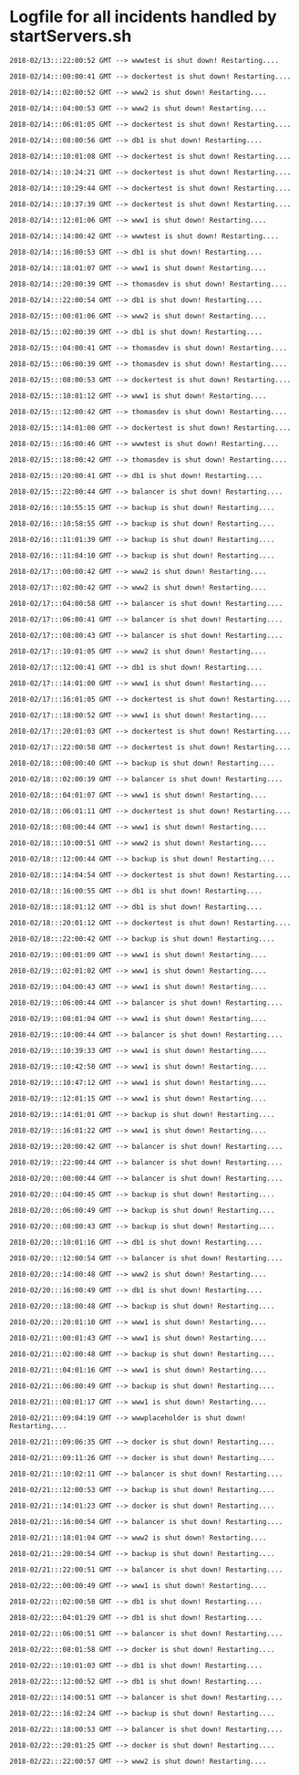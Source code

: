 # Logfile for all incidents handled by startServers.sh

`2018-02/13:::22:00:52 GMT --> wwwtest is shut down! Restarting....`

`2018-02/14:::00:00:41 GMT --> dockertest is shut down! Restarting....`

`2018-02/14:::02:00:52 GMT --> www2 is shut down! Restarting....`

`2018-02/14:::04:00:53 GMT --> www2 is shut down! Restarting....`

`2018-02/14:::06:01:05 GMT --> dockertest is shut down! Restarting....`

`2018-02/14:::08:00:56 GMT --> db1 is shut down! Restarting....`

`2018-02/14:::10:01:08 GMT --> dockertest is shut down! Restarting....`

`2018-02/14:::10:24:21 GMT --> dockertest is shut down! Restarting....`

`2018-02/14:::10:29:44 GMT --> dockertest is shut down! Restarting....`

`2018-02/14:::10:37:39 GMT --> dockertest is shut down! Restarting....`

`2018-02/14:::12:01:06 GMT --> www1 is shut down! Restarting....`

`2018-02/14:::14:00:42 GMT --> wwwtest is shut down! Restarting....`

`2018-02/14:::16:00:53 GMT --> db1 is shut down! Restarting....`

`2018-02/14:::18:01:07 GMT --> www1 is shut down! Restarting....`

`2018-02/14:::20:00:39 GMT --> thomasdev is shut down! Restarting....`

`2018-02/14:::22:00:54 GMT --> db1 is shut down! Restarting....`

`2018-02/15:::00:01:06 GMT --> www2 is shut down! Restarting....`

`2018-02/15:::02:00:39 GMT --> db1 is shut down! Restarting....`

`2018-02/15:::04:00:41 GMT --> thomasdev is shut down! Restarting....`

`2018-02/15:::06:00:39 GMT --> thomasdev is shut down! Restarting....`

`2018-02/15:::08:00:53 GMT --> dockertest is shut down! Restarting....`

`2018-02/15:::10:01:12 GMT --> www1 is shut down! Restarting....`

`2018-02/15:::12:00:42 GMT --> thomasdev is shut down! Restarting....`

`2018-02/15:::14:01:00 GMT --> dockertest is shut down! Restarting....`

`2018-02/15:::16:00:46 GMT --> wwwtest is shut down! Restarting....`

`2018-02/15:::18:00:42 GMT --> thomasdev is shut down! Restarting....`

`2018-02/15:::20:00:41 GMT --> db1 is shut down! Restarting....`

`2018-02/15:::22:00:44 GMT --> balancer is shut down! Restarting....`

`2018-02/16:::10:55:15 GMT --> backup is shut down! Restarting....`

`2018-02/16:::10:58:55 GMT --> backup is shut down! Restarting....`

`2018-02/16:::11:01:39 GMT --> backup is shut down! Restarting....`

`2018-02/16:::11:04:10 GMT --> backup is shut down! Restarting....`

`2018-02/17:::00:00:42 GMT --> www2 is shut down! Restarting....`

`2018-02/17:::02:00:42 GMT --> www2 is shut down! Restarting....`

`2018-02/17:::04:00:58 GMT --> balancer is shut down! Restarting....`

`2018-02/17:::06:00:41 GMT --> balancer is shut down! Restarting....`

`2018-02/17:::08:00:43 GMT --> balancer is shut down! Restarting....`

`2018-02/17:::10:01:05 GMT --> www2 is shut down! Restarting....`

`2018-02/17:::12:00:41 GMT --> db1 is shut down! Restarting....`

`2018-02/17:::14:01:00 GMT --> www1 is shut down! Restarting....`

`2018-02/17:::16:01:05 GMT --> dockertest is shut down! Restarting....`

`2018-02/17:::18:00:52 GMT --> www1 is shut down! Restarting....`

`2018-02/17:::20:01:03 GMT --> dockertest is shut down! Restarting....`

`2018-02/17:::22:00:58 GMT --> dockertest is shut down! Restarting....`

`2018-02/18:::00:00:40 GMT --> backup is shut down! Restarting....`

`2018-02/18:::02:00:39 GMT --> balancer is shut down! Restarting....`

`2018-02/18:::04:01:07 GMT --> www1 is shut down! Restarting....`

`2018-02/18:::06:01:11 GMT --> dockertest is shut down! Restarting....`

`2018-02/18:::08:00:44 GMT --> www1 is shut down! Restarting....`

`2018-02/18:::10:00:51 GMT --> www2 is shut down! Restarting....`

`2018-02/18:::12:00:44 GMT --> backup is shut down! Restarting....`

`2018-02/18:::14:04:54 GMT --> dockertest is shut down! Restarting....`

`2018-02/18:::16:00:55 GMT --> db1 is shut down! Restarting....`

`2018-02/18:::18:01:12 GMT --> db1 is shut down! Restarting....`

`2018-02/18:::20:01:12 GMT --> dockertest is shut down! Restarting....`

`2018-02/18:::22:00:42 GMT --> backup is shut down! Restarting....`

`2018-02/19:::00:01:09 GMT --> www1 is shut down! Restarting....`

`2018-02/19:::02:01:02 GMT --> www1 is shut down! Restarting....`

`2018-02/19:::04:00:43 GMT --> www1 is shut down! Restarting....`

`2018-02/19:::06:00:44 GMT --> balancer is shut down! Restarting....`

`2018-02/19:::08:01:04 GMT --> www1 is shut down! Restarting....`

`2018-02/19:::10:00:44 GMT --> balancer is shut down! Restarting....`

`2018-02/19:::10:39:33 GMT --> www1 is shut down! Restarting....`

`2018-02/19:::10:42:50 GMT --> www1 is shut down! Restarting....`

`2018-02/19:::10:47:12 GMT --> www1 is shut down! Restarting....`

`2018-02/19:::12:01:15 GMT --> www1 is shut down! Restarting....`

`2018-02/19:::14:01:01 GMT --> backup is shut down! Restarting....`

`2018-02/19:::16:01:22 GMT --> www1 is shut down! Restarting....`

`2018-02/19:::20:00:42 GMT --> balancer is shut down! Restarting....`

`2018-02/19:::22:00:44 GMT --> balancer is shut down! Restarting....`

`2018-02/20:::00:00:44 GMT --> balancer is shut down! Restarting....`

`2018-02/20:::04:00:45 GMT --> backup is shut down! Restarting....`

`2018-02/20:::06:00:49 GMT --> backup is shut down! Restarting....`

`2018-02/20:::08:00:43 GMT --> backup is shut down! Restarting....`

`2018-02/20:::10:01:16 GMT --> db1 is shut down! Restarting....`

`2018-02/20:::12:00:54 GMT --> balancer is shut down! Restarting....`

`2018-02/20:::14:00:48 GMT --> www2 is shut down! Restarting....`

`2018-02/20:::16:00:49 GMT --> db1 is shut down! Restarting....`

`2018-02/20:::18:00:48 GMT --> backup is shut down! Restarting....`

`2018-02/20:::20:01:10 GMT --> www1 is shut down! Restarting....`

`2018-02/21:::00:01:43 GMT --> www1 is shut down! Restarting....`

`2018-02/21:::02:00:48 GMT --> backup is shut down! Restarting....`

`2018-02/21:::04:01:16 GMT --> www1 is shut down! Restarting....`

`2018-02/21:::06:00:49 GMT --> backup is shut down! Restarting....`

`2018-02/21:::08:01:17 GMT --> www1 is shut down! Restarting....`

`2018-02/21:::09:04:19 GMT --> wwwplaceholder is shut down! Restarting....`

`2018-02/21:::09:06:35 GMT --> docker is shut down! Restarting....`

`2018-02/21:::09:11:26 GMT --> docker is shut down! Restarting....`

`2018-02/21:::10:02:11 GMT --> balancer is shut down! Restarting....`

`2018-02/21:::12:00:53 GMT --> backup is shut down! Restarting....`

`2018-02/21:::14:01:23 GMT --> docker is shut down! Restarting....`

`2018-02/21:::16:00:54 GMT --> balancer is shut down! Restarting....`

`2018-02/21:::18:01:04 GMT --> www2 is shut down! Restarting....`

`2018-02/21:::20:00:54 GMT --> backup is shut down! Restarting....`

`2018-02/21:::22:00:51 GMT --> balancer is shut down! Restarting....`

`2018-02/22:::00:00:49 GMT --> www1 is shut down! Restarting....`

`2018-02/22:::02:00:58 GMT --> db1 is shut down! Restarting....`

`2018-02/22:::04:01:29 GMT --> db1 is shut down! Restarting....`

`2018-02/22:::06:00:51 GMT --> balancer is shut down! Restarting....`

`2018-02/22:::08:01:58 GMT --> docker is shut down! Restarting....`

`2018-02/22:::10:01:03 GMT --> db1 is shut down! Restarting....`

`2018-02/22:::12:00:52 GMT --> db1 is shut down! Restarting....`

`2018-02/22:::14:00:51 GMT --> balancer is shut down! Restarting....`

`2018-02/22:::16:02:24 GMT --> backup is shut down! Restarting....`

`2018-02/22:::18:00:53 GMT --> balancer is shut down! Restarting....`

`2018-02/22:::20:01:25 GMT --> docker is shut down! Restarting....`

`2018-02/22:::22:00:57 GMT --> www2 is shut down! Restarting....`

